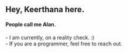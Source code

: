 <h2>Hey, Keerthana here.</h2>
<h4>People call me Alan.</h4> 
<p>- I am currently, on a reality check. :)<br>- If you are a programmer, feel free to reach out.</p>
<!---
keerthana5958v/keerthana5958v is a ✨ special ✨ repository because its `README.md` (this file) appears on your GitHub profile.
You can click the Preview link to take a look at your changes.    
--->
